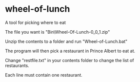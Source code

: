 # wheel-of-lunch
A tool for picking where to eat


The file you want is "Bin\Wheel-Of-Lunch-0_0_1.zip"

Unzip the contents to a folder and run "Wheel-of-Lunch.bat"

The program will then pick a restaurant in Prince Albert to eat at.


Change "restfile.txt" in your contents folder to change the list of restaurants.

Each line must contain one restaurant.
